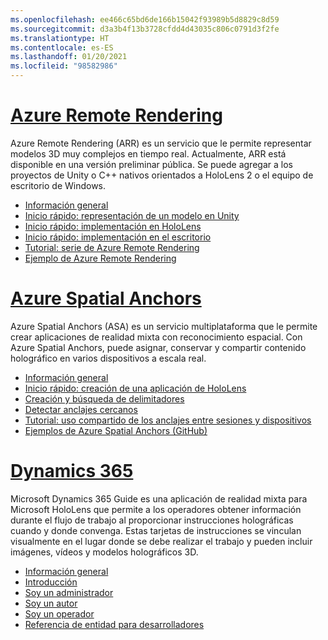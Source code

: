 ```yaml
---
ms.openlocfilehash: ee466c65bd6de166b15042f93989b5d8829c8d59
ms.sourcegitcommit: d3a3b4f13b3728cfdd4d43035c806c0791d3f2fe
ms.translationtype: HT
ms.contentlocale: es-ES
ms.lasthandoff: 01/20/2021
ms.locfileid: "98582986"
---
```

# <a name="azure-remote-rendering"></a>[Azure Remote Rendering](#tab/arr)

Azure Remote Rendering (ARR) es un servicio que le permite representar modelos 3D muy complejos en tiempo real. Actualmente, ARR está disponible en una versión preliminar pública. Se puede agregar a los proyectos de Unity o C++ nativos orientados a HoloLens 2 o el equipo de escritorio de Windows.

* [Información general](/azure/remote-rendering/overview/about) 
* [Inicio rápido: representación de un modelo en Unity](/azure/remote-rendering/quickstarts/render-model) 
* [Inicio rápido: implementación en HoloLens](/azure/remote-rendering/quickstarts/deploy-to-hololens) 
* [Inicio rápido: implementación en el escritorio](/azure/remote-rendering/quickstarts/deploy-to-desktop) 
* [Tutorial: serie de Azure Remote Rendering](/azure/remote-rendering/tutorials/unity/tutorial-landing) 
* [Ejemplo de Azure Remote Rendering](/azure/remote-rendering/samples/showcase-app)

# <a name="azure-spatial-anchors"></a>[Azure Spatial Anchors](#tab/asa)

Azure Spatial Anchors (ASA) es un servicio multiplataforma que le permite crear aplicaciones de realidad mixta con reconocimiento espacial. Con Azure Spatial Anchors, puede asignar, conservar y compartir contenido holográfico en varios dispositivos a escala real.

* [Información general](/azure/spatial-anchors/overview) 
* [Inicio rápido: creación de una aplicación de HoloLens](/azure/spatial-anchors/quickstarts/get-started-unity-hololens) 
* [Creación y búsqueda de delimitadores](/azure/spatial-anchors/how-tos/create-locate-anchors-unity) 
* [Detectar anclajes cercanos](/azure/spatial-anchors/how-tos/set-up-coarse-reloc-unity)
* [Tutorial: uso compartido de los anclajes entre sesiones y dispositivos](/azure/spatial-anchors/tutorials/tutorial-share-anchors-across-devices?tabs=VS%2cAndroid)  
* [Ejemplos de Azure Spatial Anchors (GitHub)](https://github.com/Azure/azure-spatial-anchors-samples) 

# <a name="dynamics-365"></a>[Dynamics 365](#tab/D365)

Microsoft Dynamics 365 Guide es una aplicación de realidad mixta para Microsoft HoloLens que permite a los operadores obtener información durante el flujo de trabajo al proporcionar instrucciones holográficas cuando y donde convenga. Estas tarjetas de instrucciones se vinculan visualmente en el lugar donde se debe realizar el trabajo y pueden incluir imágenes, vídeos y modelos holográficos 3D.

* [Información general](/dynamics365/mixed-reality/guides/) 
* [Introducción](/dynamics365/mixed-reality/guides/get-started) 
* [Soy un administrador](/dynamics365/mixed-reality/guides/setup)
* [Soy un autor](/dynamics365/mixed-reality/guides/authoring-overview) 
* [Soy un operador](/dynamics365/mixed-reality/guides/operator-overview) 
* [Referencia de entidad para desarrolladores](/dynamics365/mixed-reality/guides/developer-entity-reference)
